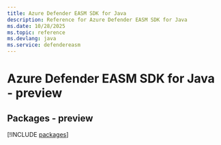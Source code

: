 ```yaml
---
title: Azure Defender EASM SDK for Java
description: Reference for Azure Defender EASM SDK for Java
ms.date: 10/28/2025
ms.topic: reference
ms.devlang: java
ms.service: defendereasm
---
```

# Azure Defender EASM SDK for Java - preview
## Packages - preview
[!INCLUDE [packages](defender-easm-index.md)]